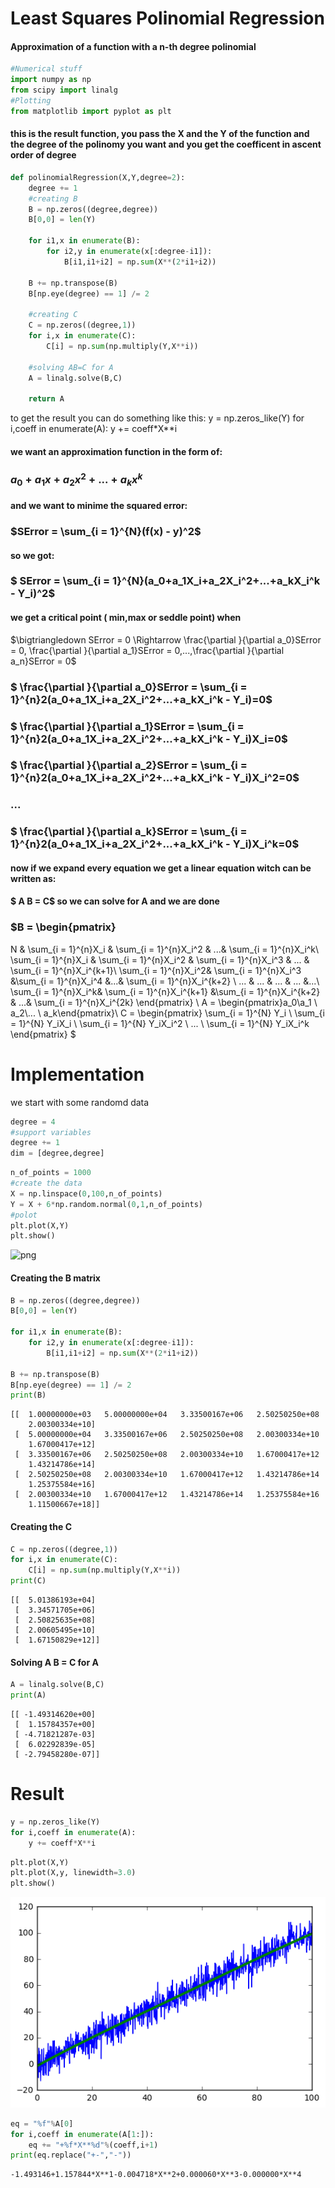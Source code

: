 
# Least Squares Polinomial Regression 
#### Approximation of a function with a n-th degree polinomial


```python
#Numerical stuff
import numpy as np
from scipy import linalg
#Plotting
from matplotlib import pyplot as plt
```

####  this is the result function, you pass the X and the Y of the function and the degree of the polinomy you want and you get the coefficent in ascent order of degree


```python
def polinomialRegression(X,Y,degree=2):
    degree += 1
    #creating B
    B = np.zeros((degree,degree))
    B[0,0] = len(Y)

    for i1,x in enumerate(B):
        for i2,y in enumerate(x[:degree-i1]):
            B[i1,i1+i2] = np.sum(X**(2*i1+i2))

    B += np.transpose(B)
    B[np.eye(degree) == 1] /= 2
    
    #creating C
    C = np.zeros((degree,1))
    for i,x in enumerate(C):
        C[i] = np.sum(np.multiply(Y,X**i))
        
    #solving AB=C for A
    A = linalg.solve(B,C)
    
    return A
```
to get the result you can do something like this:
y = np.zeros_like(Y)
for i,coeff in enumerate(A):
    y += coeff*X**i
#### we want an approximation function in the form of:
### $a_0+a_1x+a_2x^2+...+a_kx^k$

#### and we want to minime the squared error:
### $SError = \sum_{i = 1}^{N}(f(x) - y)^2$

#### so we got:
### $ SError = \sum_{i = 1}^{N}(a_0+a_1X_i+a_2X_i^2+...+a_kX_i^k - Y_i)^2$ 
#### we get a critical point ( min,max or seddle point) when 
$\bigtriangledown SError = 0 \Rightarrow  \frac{\partial }{\partial a_0}SError = 0, \frac{\partial }{\partial a_1}SError = 0,...,\frac{\partial }{\partial a_n}SError = 0$

### $ \frac{\partial }{\partial a_0}SError = \sum_{i = 1}^{n}2(a_0+a_1X_i+a_2X_i^2+...+a_kX_i^k - Y_i)=0$

### $ \frac{\partial }{\partial a_1}SError = \sum_{i = 1}^{n}2(a_0+a_1X_i+a_2X_i^2+...+a_kX_i^k - Y_i)X_i=0$

### $ \frac{\partial }{\partial a_2}SError = \sum_{i = 1}^{n}2(a_0+a_1X_i+a_2X_i^2+...+a_kX_i^k - Y_i)X_i^2=0$

### ...

### $ \frac{\partial }{\partial a_k}SError = \sum_{i = 1}^{n}2(a_0+a_1X_i+a_2X_i^2+...+a_kX_i^k - Y_i)X_i^k=0$

#### now if we expand every equation we get a linear equation witch can be written as:
#### $ A B = C$ so we can solve for A and we are done

### $B = \begin{pmatrix}
 N & \sum_{i = 1}^{n}X_i & \sum_{i = 1}^{n}X_i^2 & ...& \sum_{i = 1}^{n}X_i^k\\ 
\sum_{i = 1}^{n}X_i     &  \sum_{i = 1}^{n}X_i^2 & \sum_{i = 1}^{n}X_i^3  & ... & \sum_{i = 1}^{n}X_i^{k+1}\\ 
\sum_{i = 1}^{n}X_i^2& \sum_{i = 1}^{n}X_i^3 &\sum_{i = 1}^{n}X_i^4  &...& \sum_{i = 1}^{n}X_i^{k+2} \\
...  & ... & ... & ... &...\\
\sum_{i = 1}^{n}X_i^k& \sum_{i = 1}^{n}X_i^{k+1} &\sum_{i = 1}^{n}X_i^{k+2}  &  ...& \sum_{i = 1}^{n}X_i^{2k}
\end{pmatrix}
\\
A = \begin{pmatrix}a_0\\a_1 \\ a_2\\... \\ a_k\end{pmatrix}\\
C = \begin{pmatrix}
\sum_{i = 1}^{N} Y_i
\\
\sum_{i = 1}^{N} Y_iX_i
\\ 
\sum_{i = 1}^{N} Y_iX_i^2
\\
... 
\\ 
\sum_{i = 1}^{N} Y_iX_i^k
\end{pmatrix}
$

# Implementation

we start with some randomd data


```python
degree = 4
#support variables
degree += 1
dim = [degree,degree]
```


```python
n_of_points = 1000
#create the data
X = np.linspace(0,100,n_of_points)
Y = X + 6*np.random.normal(0,1,n_of_points)
#polot
plt.plot(X,Y)
plt.show()
```


![png](output_18_0.png)


#### Creating the B matrix


```python
B = np.zeros((degree,degree))
B[0,0] = len(Y)

for i1,x in enumerate(B):
    for i2,y in enumerate(x[:degree-i1]):
        B[i1,i1+i2] = np.sum(X**(2*i1+i2))
        
B += np.transpose(B)
B[np.eye(degree) == 1] /= 2
print(B)
```

    [[  1.00000000e+03   5.00000000e+04   3.33500167e+06   2.50250250e+08
        2.00300334e+10]
     [  5.00000000e+04   3.33500167e+06   2.50250250e+08   2.00300334e+10
        1.67000417e+12]
     [  3.33500167e+06   2.50250250e+08   2.00300334e+10   1.67000417e+12
        1.43214786e+14]
     [  2.50250250e+08   2.00300334e+10   1.67000417e+12   1.43214786e+14
        1.25375584e+16]
     [  2.00300334e+10   1.67000417e+12   1.43214786e+14   1.25375584e+16
        1.11500667e+18]]
    

#### Creating the C


```python
C = np.zeros((degree,1))
for i,x in enumerate(C):
    C[i] = np.sum(np.multiply(Y,X**i))
print(C)
```

    [[  5.01386193e+04]
     [  3.34571705e+06]
     [  2.50825635e+08]
     [  2.00605495e+10]
     [  1.67150829e+12]]
    

#### Solving A B = C for A


```python
A = linalg.solve(B,C)
print(A)
```

    [[ -1.49314620e+00]
     [  1.15784357e+00]
     [ -4.71821287e-03]
     [  6.02292839e-05]
     [ -2.79458280e-07]]
    

# Result


```python
y = np.zeros_like(Y)
for i,coeff in enumerate(A):
    y += coeff*X**i
```


```python
plt.plot(X,Y)
plt.plot(X,y, linewidth=3.0)
plt.show()
```


![png](output_27_0.png)



```python
eq = "%f"%A[0]
for i,coeff in enumerate(A[1:]):
    eq += "+%f*X**%d"%(coeff,i+1)
print(eq.replace("+-","-"))
```

    -1.493146+1.157844*X**1-0.004718*X**2+0.000060*X**3-0.000000*X**4
    
